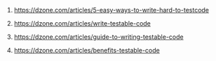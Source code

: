 1) https://dzone.com/articles/5-easy-ways-to-write-hard-to-testcode

2) https://dzone.com/articles/write-testable-code

3) https://dzone.com/articles/guide-to-writing-testable-code

4) https://dzone.com/articles/benefits-testable-code


